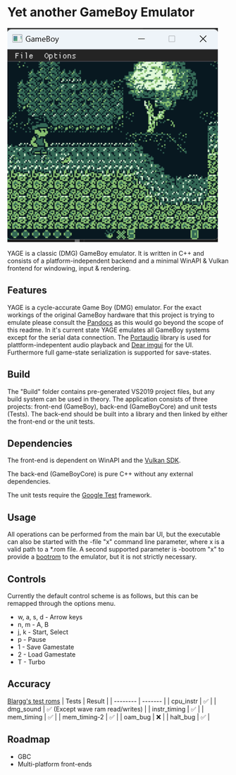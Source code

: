 # Yet another GameBoy Emulator

![YAGE running the open-source game Demon3](yage.png "YAGE running the open-source game Demon3")

YAGE is a classic (DMG) GameBoy emulator. It is written in C++ and consists of a platform-independent backend and a minimal WinAPI & Vulkan frontend for windowing, input & rendering.

## Features
YAGE is a cycle-accurate Game Boy (DMG) emulator. For the exact workings of the original GameBoy hardware that this project is trying to emulate please consult the [Pandocs](https://gbdev.io/pandocs/) as this would go beyond the scope of this readme. In it's current state YAGE emulates all GameBoy systems except for the serial data connection.
The [Portaudio](https://portaudio.com/) library is used for plattform-indepentent audio playback and [Dear imgui](https://github.com/ocornut/imgui) for the UI.
Furthermore full game-state serialization is supported for save-states.

## Build
The "Build" folder contains pre-generated VS2019 project files, but any build system can be used in theory.
The application consists of three projects: front-end (GameBoy), back-end (GameBoyCore) and unit tests (Tests).
The back-end should be built into a library and then linked by either the front-end or the unit tests.

## Dependencies
The front-end is dependent on WinAPI and the [Vulkan SDK](https://www.lunarg.com/vulkan-sdk/).

The back-end (GameBoyCore) is pure C++ without any external dependencies.

The unit tests require the [Google Test](https://github.com/google/googletest) framework.

## Usage

All operations can be performed from the main bar UI, but the executable can also be started with the -file "x" command line parameter, where x is a valid path to a *.rom file. A second supported parameter is -bootrom "x" to provide a [bootrom](https://gbdev.gg8.se/wiki/articles/Gameboy_Bootstrap_ROM) to the emulator, but it is not strictly necessary.

## Controls
Currently the default control scheme is as follows, but this can be remapped through the options menu.

- w, a, s, d - Arrow keys
- n, m - A, B
- j, k - Start, Select
- p - Pause
- 1 - Save Gamestate
- 2 - Load Gamestate
- T - Turbo

## Accuracy

[Blargg's test roms](https://github.com/retrio/gb-test-roms)
| Tests    | Result |
| -------- | ------- |
| cpu_instr  | ✅ |
| dmg_sound | ✅ (Except wave ram read/writes) |
| instr_timing    |  ✅  |
| mem_timing | ✅ |
| mem_timing-2 | ✅ |
| oam_bug | ❌ |
| halt_bug | ✅ |

## Roadmap
- GBC
- Multi-platform front-ends
